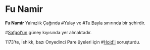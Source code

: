 # Fu Namir

**Fu Namir** Yalnızlık Çağında #[Yulay](locations/yulay) ve #[Tu Bayla](locations/tu-bayla) sınırında bir şehirdir.

#[Safgöl'ün](locations/purelake) güney kıyısında yer almaktadır.

1173'te, İshikk, bazı Onyedinci Pare üyeleri için #[Hoid'i](characters/wit) soruşturdu.
